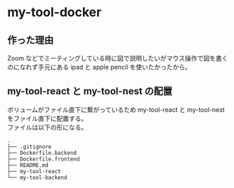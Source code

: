 # my-tool-docker

## 作った理由

Zoom などでミーティングしている時に図で説明したいがマウス操作で図を書くのになれず手元にある ipad と apple pencil を使いたかったから。

## my-tool-react と my-tool-nest の配置

ボリュームがファイル直下に繋がっているため my-tool-react と my-tool-nest をファイル直下に配置する。  
ファイルは以下の形になる。

```
.
├── .gitignore
├── Dockerfile.backend
├── Dockerfile.frontend
├── README.md
├── my-tool-react
└── my-tool-backend
```
